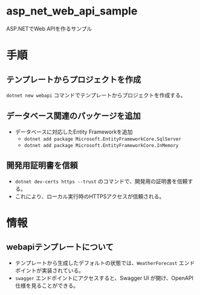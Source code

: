 # asp_net_web_api_sample
ASP.NETでWeb APIを作るサンプル

# 手順
## テンプレートからプロジェクトを作成
`dotnet new webapi` コマンドでテンプレートからプロジェクトを作成する。

## データベース関連のパッケージを追加

- データベースに対応したEntity Frameworkを追加  
  - `dotnet add package Microsoft.EntityFrameworkCore.SqlServer`
  - `dotnet add package Microsoft.EntityFrameworkCore.InMemory`

## 開発用証明書を信頼
- `dotnet dev-certs https --trust` のコマンドで、開発用の証明書を信頼する。
- これにより、ローカル実行時のHTTPSアクセスが信頼される。


# 情報
## webapiテンプレートについて

- テンプレートから生成したデフォルトの状態では、`WeatherForecast` エンドポイントが実装されている。
- `swagger` エンドポイントにアクセスすると、Swagger UI が開け、OpenAPI仕様を見ることができる。
